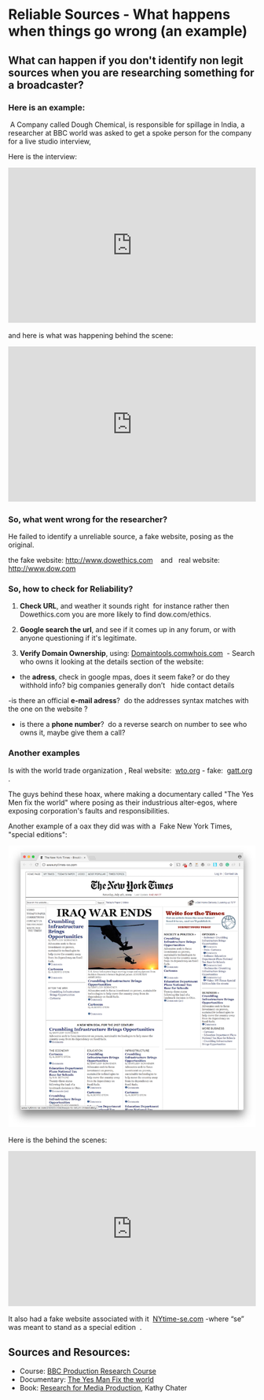 # Reliable Sources - What happens when things go wrong (an example) 

## What can happen if you don't identify non legit sources when you are researching something for a broadcaster?
 
### Here is an example:

 A Company called Dough Chemical, is responsible for spillage in India, a researcher at BBC world was asked to get a spoke person for the company for a live studio interview,

Here is the interview: 

<iframe width="100%" height="315" src="https://www.youtube.com/embed/LiWlvBro9eI?rel=0" frameborder="0" allowfullscreen></iframe>


<!-- tip: watch up to min 00:37 then pause  -->

and here is what was happening behind the scene:

  
<iframe width="100%" height="315" src="https://www.youtube.com/embed/OazUh0Ym8rc?rel=0&amp;start=1585" frameborder="0" allowfullscreen></iframe>



<!--  tip: fast forward to min 26:25 to see the behind the scene of the BBC world interview, for some context. -->

  
### So, what went wrong for the researcher?

He failed to identify a unreliable source, a fake website, posing as the original.

the fake website: http://www.dowethics.com    and   real website: http://www.dow.com

  


### So, how to check for Reliability? 

1. **Check URL**, and weather it sounds right  for instance rather then Dowethics.com you are more likely to find dow.com/ethics.

2. **Google search the url**, and see if it comes up in any forum, or with anyone questioning if it's legitimate.

3. **Verify Domain Ownership**, using: [Domaintools.com](http://www.domaintools.com/)[whois.com](http://www.whois.com/)  - Search who owns it looking at the details section of the website:

- the **adress**, check in google mpas, does it seem fake? or do they withhold info? big companies generally don’t   hide contact details

-is there an official **e-mail adress**?  do the addresses syntax matches with the one on the website ?  

- is there a **phone number**?  do a reverse search on number to see who owns it, maybe give them a call?



### Another examples

Is with the world trade organization , Real website:  [wto.org](http://www.wto.org/) - fake:  [gatt.org](http://www.gatt.org/) .

The guys behind these hoax, where making a documentary called "The Yes Men fix the world" where posing as their industrious alter-egos, where exposing corporation's faults and responsibilities.

Another example of a oax they did was with a  Fake New York Times, "special editions":

![NY Times Special Edition](/assets/NYTimes-se.png)


Here is the behind the scenes:

<iframe width="100%" height="315" src="https://www.youtube.com/embed/YoZQNgAnvqs?rel=0" frameborder="0" allowfullscreen></iframe>  


It also had a fake website associated with it  [NYtime-se.com](http://www.nytimes-se.com/) -where “se” was meant to stand as a special edition  .


## Sources and Resources:

- Course: [BBC Production Research Course](http://www.bbcacademy.com/bbc/servlet/ekp?CID=20010727&TX=FORMAT1&BACKTOCATALOG=Y)
- Documentary: [The Yes Man Fix the world](http://http//dogwoof.com/films/the-yes-men-fix-the-world)
- Book: [Research for Media Production](http://www.amazon.co.uk/gp/product/0240516486/ref=oh_details_o02_s00_i00), Kathy Chater

